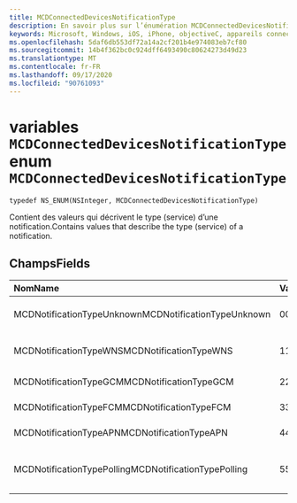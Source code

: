 ```yaml
---
title: MCDConnectedDevicesNotificationType
description: En savoir plus sur l’énumération MCDConnectedDevicesNotificationType. Cette énumération contient des valeurs qui décrivent le type (service) d’une notification.
keywords: Microsoft, Windows, iOS, iPhone, objectiveC, appareils connectés, projet Rome
ms.openlocfilehash: 5daf6db553df72a14a2cf201b4e974083eb7cf80
ms.sourcegitcommit: 14b4f362bc0c924dff6493490c80624273d49d23
ms.translationtype: MT
ms.contentlocale: fr-FR
ms.lasthandoff: 09/17/2020
ms.locfileid: "90761093"
---
```

# <a name="enum-mcdconnecteddevicesnotificationtype"></a><span data-ttu-id="1c9a6-105">variables `MCDConnectedDevicesNotificationType`</span><span class="sxs-lookup"><span data-stu-id="1c9a6-105">enum `MCDConnectedDevicesNotificationType`</span></span>

```
typedef NS_ENUM(NSInteger, MCDConnectedDevicesNotificationType)
```  
<span data-ttu-id="1c9a6-106">Contient des valeurs qui décrivent le type (service) d’une notification.</span><span class="sxs-lookup"><span data-stu-id="1c9a6-106">Contains values that describe the type (service) of a notification.</span></span>

## <a name="fields"></a><span data-ttu-id="1c9a6-107">Champs</span><span class="sxs-lookup"><span data-stu-id="1c9a6-107">Fields</span></span>

| <span data-ttu-id="1c9a6-108">Nom</span><span class="sxs-lookup"><span data-stu-id="1c9a6-108">Name</span></span>                              |   <span data-ttu-id="1c9a6-109">Value</span><span class="sxs-lookup"><span data-stu-id="1c9a6-109">Value</span></span>     | <span data-ttu-id="1c9a6-110">Description</span><span class="sxs-lookup"><span data-stu-id="1c9a6-110">Description</span></span> |
|:----------------------------------|:------|:-------------------------------|
| <span data-ttu-id="1c9a6-111">MCDNotificationTypeUnknown</span><span class="sxs-lookup"><span data-stu-id="1c9a6-111">MCDNotificationTypeUnknown</span></span> | <span data-ttu-id="1c9a6-112">0</span><span class="sxs-lookup"><span data-stu-id="1c9a6-112">0</span></span> | <span data-ttu-id="1c9a6-113">ConnectedDevicesNotificationType est inconnu.</span><span class="sxs-lookup"><span data-stu-id="1c9a6-113">ConnectedDevicesNotificationType is unknown.</span></span> |
| <span data-ttu-id="1c9a6-114">MCDNotificationTypeWNS</span><span class="sxs-lookup"><span data-stu-id="1c9a6-114">MCDNotificationTypeWNS</span></span> | <span data-ttu-id="1c9a6-115">1</span><span class="sxs-lookup"><span data-stu-id="1c9a6-115">1</span></span> | <span data-ttu-id="1c9a6-116">Notification Services Push Windows.</span><span class="sxs-lookup"><span data-stu-id="1c9a6-116">Windows Push Notification Services.</span></span> |
| <span data-ttu-id="1c9a6-117">MCDNotificationTypeGCM</span><span class="sxs-lookup"><span data-stu-id="1c9a6-117">MCDNotificationTypeGCM</span></span> | <span data-ttu-id="1c9a6-118">2</span><span class="sxs-lookup"><span data-stu-id="1c9a6-118">2</span></span> | <span data-ttu-id="1c9a6-119">Google Cloud Messaging.</span><span class="sxs-lookup"><span data-stu-id="1c9a6-119">Google Cloud Messaging.</span></span> |
| <span data-ttu-id="1c9a6-120">MCDNotificationTypeFCM</span><span class="sxs-lookup"><span data-stu-id="1c9a6-120">MCDNotificationTypeFCM</span></span> | <span data-ttu-id="1c9a6-121">3</span><span class="sxs-lookup"><span data-stu-id="1c9a6-121">3</span></span> | <span data-ttu-id="1c9a6-122">Firebase Cloud Messaging.</span><span class="sxs-lookup"><span data-stu-id="1c9a6-122">Firebase Cloud Messaging.</span></span>|
| <span data-ttu-id="1c9a6-123">MCDNotificationTypeAPN</span><span class="sxs-lookup"><span data-stu-id="1c9a6-123">MCDNotificationTypeAPN</span></span> | <span data-ttu-id="1c9a6-124">4</span><span class="sxs-lookup"><span data-stu-id="1c9a6-124">4</span></span> | <span data-ttu-id="1c9a6-125">Apple Push Notification Service.</span><span class="sxs-lookup"><span data-stu-id="1c9a6-125">Apple Push Notification Service.</span></span> |
| <span data-ttu-id="1c9a6-126">MCDNotificationTypePolling</span><span class="sxs-lookup"><span data-stu-id="1c9a6-126">MCDNotificationTypePolling</span></span> | <span data-ttu-id="1c9a6-127">5</span><span class="sxs-lookup"><span data-stu-id="1c9a6-127">5</span></span> | <span data-ttu-id="1c9a6-128">Aucun service de notification Cloud ; Interrogez plutôt les réponses entrantes.</span><span class="sxs-lookup"><span data-stu-id="1c9a6-128">No cloud notification service; instead poll for incoming responses.</span></span> |
